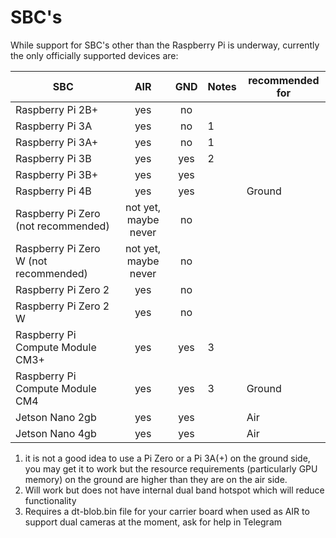 # SBC's

While support for SBC's other than the Raspberry Pi is underway, currently the only officially supported devices are:

| SBC                                   |          AIR         | GND | Notes | recommended for |
| ------------------------------------- | :------------------: | :-: | ----- | --------------- |
| Raspberry Pi 2B+                      |          yes         |  no |       |                 |
| Raspberry Pi 3A                       |          yes         |  no | 1     |                 |
| Raspberry Pi 3A+                      |          yes         |  no | 1     |                 |
| Raspberry Pi 3B                       |          yes         | yes | 2     |                 |
| Raspberry Pi 3B+                      |          yes         | yes |       |                 |
| Raspberry Pi 4B                       |          yes         | yes |       |      Ground     |
| Raspberry Pi Zero (not recommended)   | not yet, maybe never |  no |       |                 |
| Raspberry Pi Zero W (not recommended) | not yet, maybe never |  no |       |                 |
| Raspberry Pi Zero 2                   |          yes         |  no |       |                 |
| Raspberry Pi Zero 2 W                 |          yes         |  no |       |                 |
| Raspberry Pi Compute Module CM3+      |          yes         | yes | 3     |                 |
| Raspberry Pi Compute Module CM4       |          yes         | yes | 3     |      Ground     |
| Jetson Nano 2gb                       |          yes         | yes |       |       Air       |
| Jetson Nano 4gb                       |          yes         | yes |       |       Air       |



1. it is not a good idea to use a Pi Zero or a Pi 3A(+) on the ground side, you may get it to work but the resource requirements (particularly GPU memory) on the ground are higher than they are on the air side.
2. Will work but does not have internal dual band hotspot which will reduce functionality
3. Requires a dt-blob.bin file for your carrier board when used as AIR to support dual cameras at the moment, ask for help in Telegram
